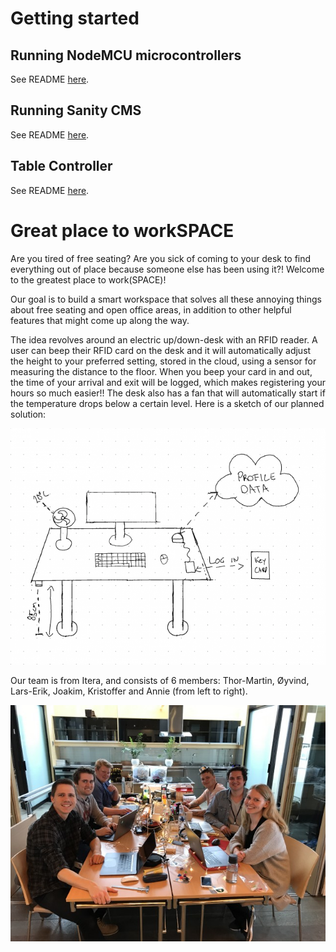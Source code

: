 # Getting started

## Running NodeMCU microcontrollers

See README [here](https://github.com/Itera/ariot2018/tree/master/micropython).

## Running Sanity CMS

See README [here](https://github.com/Itera/ariot2018/tree/master/sanity/ariot-2018).

## Table Controller

See README [here](./tableController/README.md).

# Great place to workSPACE

Are you tired of free seating? Are you sick of coming to your desk to find everything out of place because someone else has been using it?! Welcome to the greatest place to work(SPACE)!

Our goal is to build a smart workspace that solves all these annoying things about free seating and open office areas, in addition to other helpful features that might come up along the way.

The idea revolves around an electric up/down-desk with an RFID reader. A user can beep their RFID card on the desk and it will automatically adjust the height to your preferred setting, stored in the cloud, using a sensor for measuring the distance to the floor. When you beep your card in and out, the time of your arrival and exit will be logged, which makes registering your hours so much easier!! The desk also has a fan that will automatically start if the temperature drops below a certain level. Here is a sketch of our planned solution:

![project](./img/project.png)

Our team is from Itera, and consists of 6 members: Thor-Martin, Øyvind, Lars-Erik, Joakim, Kristoffer and Annie (from left to right).

![team](./img/team.jpg)
